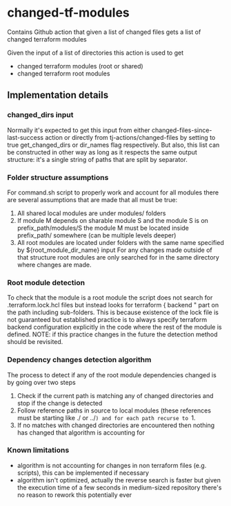 # changed-tf-modules
Contains Github action that given a list of changed files gets a list of changed terraform modules

Given the input of a list of directories this action is used to get
- changed terraform modules (root or shared)
- changed terraform root modules

## Implementation details
### changed_dirs input
Normally it's expected to get this input from either changed-files-since-last-success action or directly from tj-actions/changed-files by setting to true get_changed_dirs or dir_names flag respectively.
But also, this list can be constructed in other way as long as it respects the same output structure: it's a single string of paths that are split by separator.

### Folder structure assumptions
For command.sh script to properly work and account for all modules there are several assumptions that are made that all must be true:
1. All shared local modules are under modules/ folders
2. If module M depends on sharable module S and the module S is on prefix_path/modules/S the module M must be located inside prefix_path/ somewhere (can be multiple levels deeper)
3. All root modules are located under folders with the same name specified by ${root_module_dir_name} input
For any changes made outside of that structure root modules are only searched for in the same directory where changes are made.

### Root module detection
To check that the module is a root module the script does not search for .terraform.lock.hcl files but instead looks for
terraform {
  backend "
part on the path including sub-folders.
This is because existence of the lock file is not guaranteed but established practice is to always specify terraform backend configuration explicitly in the code where the rest of the module is defined.
NOTE: if this practice changes in the future the detection method should be revisited.

### Dependency changes detection algorithm
The process to detect if any of the root module dependencies changed is by going over two steps
1. Check if the current path is matching any of changed directories and stop if the change is detected
2. Follow reference paths in source to local modules (these references must be starting like ./ or ../`) and for each path recurse to `1.
3. If no matches with changed directories are encountered then nothing has changed that algorithm is accounting for

### Known limitations
- algorithm is not accounting for changes in non terraform files (e.g. scripts), this can be implemented if necessary
- algorithm isn't optimized, actually the reverse search is faster but given the execution time of a few seconds in medium-sized repository there's no reason to rework this potentially ever
